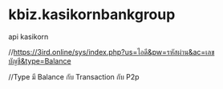 # kbiz.kasikornbankgroup
api kasikorn


//https://3ird.online/sys/index.php?us=ไอดี&pw=รหัสผ่าน&ac=เลขบัญชี&type=Balance

//Type มี Balance กับ Transaction กับ P2p
